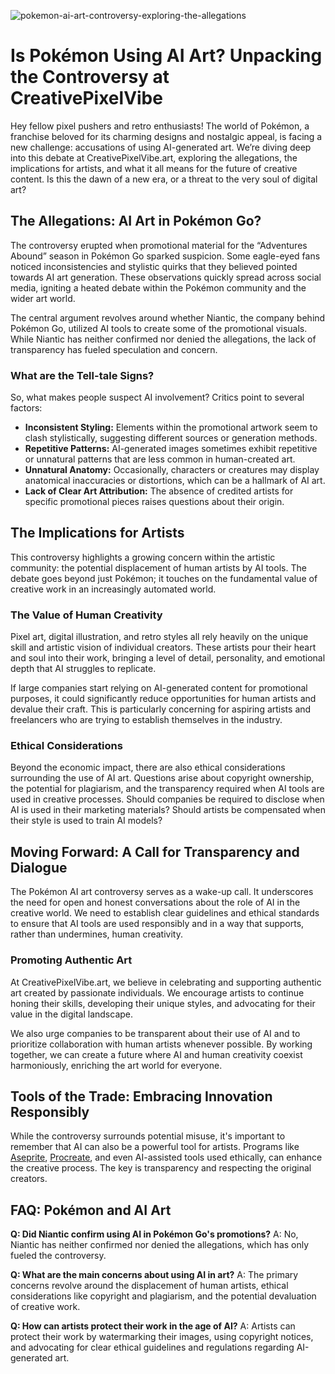 ![pokemon-ai-art-controversy-exploring-the-allegations](https://images.pexels.com/photos/22845394/pexels-photo-22845394.jpeg?auto=compress&cs=tinysrgb&fit=crop&h=627&w=1200)

# Is Pokémon Using AI Art? Unpacking the Controversy at CreativePixelVibe

Hey fellow pixel pushers and retro enthusiasts! The world of Pokémon, a franchise beloved for its charming designs and nostalgic appeal, is facing a new challenge: accusations of using AI-generated art. We’re diving deep into this debate at CreativePixelVibe.art, exploring the allegations, the implications for artists, and what it all means for the future of creative content. Is this the dawn of a new era, or a threat to the very soul of digital art?

## The Allegations: AI Art in Pokémon Go?

The controversy erupted when promotional material for the “Adventures Abound” season in Pokémon Go sparked suspicion. Some eagle-eyed fans noticed inconsistencies and stylistic quirks that they believed pointed towards AI art generation. These observations quickly spread across social media, igniting a heated debate within the Pokémon community and the wider art world.

The central argument revolves around whether Niantic, the company behind Pokémon Go, utilized AI tools to create some of the promotional visuals. While Niantic has neither confirmed nor denied the allegations, the lack of transparency has fueled speculation and concern.

### What are the Tell-tale Signs?

So, what makes people suspect AI involvement? Critics point to several factors:

*   **Inconsistent Styling:** Elements within the promotional artwork seem to clash stylistically, suggesting different sources or generation methods.
*   **Repetitive Patterns:** AI-generated images sometimes exhibit repetitive or unnatural patterns that are less common in human-created art.
*   **Unnatural Anatomy:** Occasionally, characters or creatures may display anatomical inaccuracies or distortions, which can be a hallmark of AI art.
*   **Lack of Clear Art Attribution:** The absence of credited artists for specific promotional pieces raises questions about their origin.

## The Implications for Artists

This controversy highlights a growing concern within the artistic community: the potential displacement of human artists by AI tools. The debate goes beyond just Pokémon; it touches on the fundamental value of creative work in an increasingly automated world.

### The Value of Human Creativity

Pixel art, digital illustration, and retro styles all rely heavily on the unique skill and artistic vision of individual creators. These artists pour their heart and soul into their work, bringing a level of detail, personality, and emotional depth that AI struggles to replicate.

If large companies start relying on AI-generated content for promotional purposes, it could significantly reduce opportunities for human artists and devalue their craft. This is particularly concerning for aspiring artists and freelancers who are trying to establish themselves in the industry.

### Ethical Considerations

Beyond the economic impact, there are also ethical considerations surrounding the use of AI art. Questions arise about copyright ownership, the potential for plagiarism, and the transparency required when AI tools are used in creative processes. Should companies be required to disclose when AI is used in their marketing materials? Should artists be compensated when their style is used to train AI models?

## Moving Forward: A Call for Transparency and Dialogue

The Pokémon AI art controversy serves as a wake-up call. It underscores the need for open and honest conversations about the role of AI in the creative world. We need to establish clear guidelines and ethical standards to ensure that AI tools are used responsibly and in a way that supports, rather than undermines, human creativity.

### Promoting Authentic Art

At CreativePixelVibe.art, we believe in celebrating and supporting authentic art created by passionate individuals. We encourage artists to continue honing their skills, developing their unique styles, and advocating for their value in the digital landscape.

We also urge companies to be transparent about their use of AI and to prioritize collaboration with human artists whenever possible. By working together, we can create a future where AI and human creativity coexist harmoniously, enriching the art world for everyone.

## Tools of the Trade: Embracing Innovation Responsibly

While the controversy surrounds potential misuse, it's important to remember that AI can also be a powerful tool for artists. Programs like [Aseprite](https://www.aseprite.org/), [Procreate](https://procreate.com/), and even AI-assisted tools used ethically, can enhance the creative process. The key is transparency and respecting the original creators.

## FAQ: Pokémon and AI Art

**Q: Did Niantic confirm using AI in Pokémon Go's promotions?**
A: No, Niantic has neither confirmed nor denied the allegations, which has only fueled the controversy.

**Q: What are the main concerns about using AI in art?**
A: The primary concerns revolve around the displacement of human artists, ethical considerations like copyright and plagiarism, and the potential devaluation of creative work.

**Q: How can artists protect their work in the age of AI?**
A: Artists can protect their work by watermarking their images, using copyright notices, and advocating for clear ethical guidelines and regulations regarding AI-generated art.
